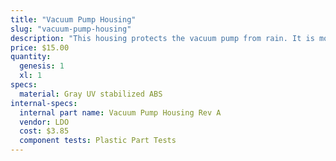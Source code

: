 ```yaml
---
title: "Vacuum Pump Housing"
slug: "vacuum-pump-housing"
description: "This housing protects the vacuum pump from rain. It is mounted on the z-axis extrusion."
price: $15.00
quantity:
  genesis: 1
  xl: 1
specs:
  material: Gray UV stabilized ABS
internal-specs:
  internal part name: Vacuum Pump Housing Rev A
  vendor: LDO
  cost: $3.85
  component tests: Plastic Part Tests
---
```

